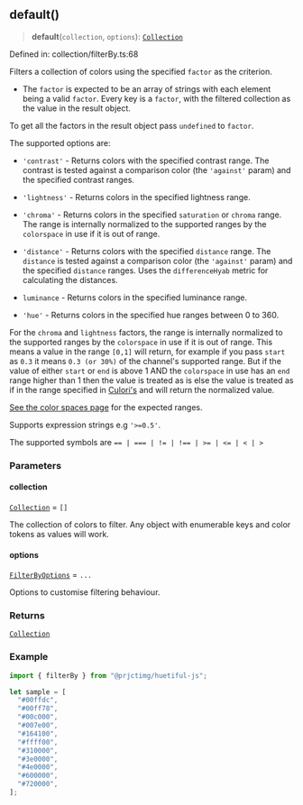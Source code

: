 ## default()

> **default**(`collection`, `options`): [`Collection`](../types.md#collection)

Defined in: collection/filterBy.ts:68

Filters a collection of colors using the specified `factor` as the criterion.

- The `factor` is expected to be an array of strings with each element being a valid `factor`. Every key is a `factor`, with the filtered collection as the value in the result object.

To get all the factors in the result object pass `undefined` to `factor`.

The supported options are:

- `'contrast'` - Returns colors with the specified contrast range. The contrast is tested against a comparison color (the `'against'` param) and the specified contrast ranges.
- `'lightness'` - Returns colors in the specified lightness range.
- `'chroma'` - Returns colors in the specified `saturation` or `chroma` range. The range is internally normalized to the supported ranges by the `colorspace` in use if it is out of range.

- `'distance'` - Returns colors with the specified `distance` range. The `distance` is tested against a comparison color (the `'against'` param) and the specified `distance` ranges. Uses the `differenceHyab` metric for calculating the distances.
- `luminance` - Returns colors in the specified luminance range.
- `'hue'` - Returns colors in the specified hue ranges between 0 to 360.

For the `chroma` and `lightness` factors, the range is internally normalized to the supported ranges by the `colorspace` in use if it is out of range.
This means a value in the range `[0,1]` will return, for example if you pass `start` as `0.3` it means `0.3 (or 30%)` of the channel's supported range.
But if the value of either `start` or `end` is above 1 AND the `colorspace` in use has an `end` range higher than 1 then the value is treated as is else the value is treated as if in the range specified in [Culori's](https://culorijs.org/color-spaces) and will return the normalized value.

[See the color spaces page](https://culorijs.org/color-spaces/) for the expected ranges.

Supports expression strings e.g `'>=0.5'`.

The supported symbols are `== | === | != | !== | >= | <= | < | >`

### Parameters

#### collection

[`Collection`](../types.md#collection) = `[]`

The collection of colors to filter. Any object with enumerable keys and color tokens as values will work.

#### options

[`FilterByOptions`](../types.md#filterbyoptions) = `...`

Options to customise filtering behaviour.

### Returns

[`Collection`](../types.md#collection)

### Example

```ts
import { filterBy } from "@prjctimg/huetiful-js";

let sample = [
  "#00ffdc",
  "#00ff78",
  "#00c000",
  "#007e00",
  "#164100",
  "#ffff00",
  "#310000",
  "#3e0000",
  "#4e0000",
  "#600000",
  "#720000",
];
```
